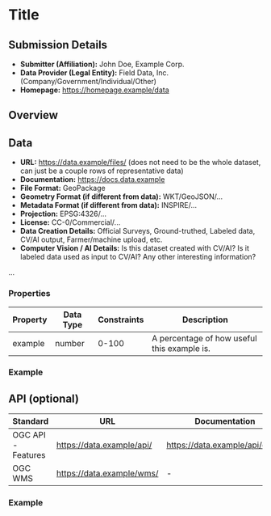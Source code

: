 # Title <!-- Replace with your title of the dataset -->

## Submission Details

- **Submitter (Affiliation):** John Doe, Example Corp.
- **Data Provider (Legal Entity):** Field Data, Inc. (Company/Government/Individual/Other)
- **Homepage:** https://homepage.example/data

## Overview

<!-- Please provide a short overview about your data and/or API. -->

## Data

<!-- Any important information about your field boundary data and metadata,
e.g. in which format and projection the geometry is provided. -->

- **URL:** https://data.example/files/ (does not need to be the whole dataset, can just be a couple rows of representative data)
- **Documentation:** https://docs.data.example
- **File Format:** GeoPackage
- **Geometry Format (if different from data):** WKT/GeoJSON/...
- **Metadata Format (if different from data):** INSPIRE/...
- **Projection:** EPSG:4326/...
- **License:** CC-0/Commercial/...
- **Data Creation Details:** Official Surveys, Ground-truthed, Labeled data, CV/AI output, Farmer/machine upload, etc.
- **Computer Vision / AI Details:** Is this dataset created with CV/AI? Is it labeled data used as input to CV/AI? Any other interesting information? 

...

### Properties

<!-- A list of properties with e.g. a short description, data type, constraints such as value range or allowed values, etc. This can be found by opening the data file in qgis, then 
   right clicking on the layer and selecting 'layer properties', and then going to the 'fields' section. The 'name' in qgis is the property in this table, and the 'Type name' is the Data Type -->

| Property | Data Type | Constraints | Description |
| -------- | --------- | ----------- | ----------- |
| example  | number    | 0-100       | A percentage of how useful this example is. |

### Example

<!-- Please provide a link to the data or embed it into this document as a code block. -->

## API (optional)

<!-- Any important information about your API that is not captured in the chapters above,
e.g. an example response of a field boundary. -->

| Standard | URL | Documentation |
| -------- | --- | ------------- |
| OGC API - Features | https://data.example/api/ | https://data.example/api/docs/ |
| OGC WMS            | https://data.example/wms/ | - |

### Example

<!-- Please provide a link to the data or embed it into this document as a code block. -->